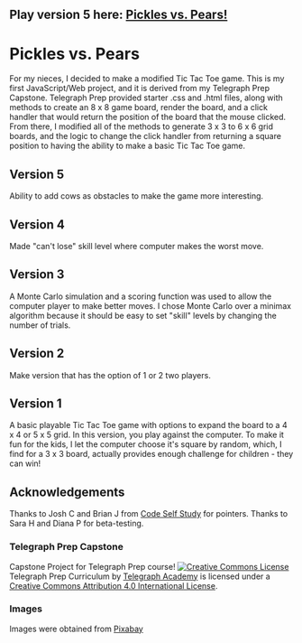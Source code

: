 ## Play version 5 here: [Pickles vs. Pears!](https://datadaveshin.github.io/webgames/)

# Pickles vs. Pears
For my nieces, I decided to make a modified Tic Tac Toe game. This is my first JavaScript/Web project, and it is derived from my Telegraph Prep Capstone.
Telegraph Prep provided starter .css and .html files, along with methods to create an 8 x 8 game board, render the board, and a click handler that would return the position of the board that the mouse clicked. From there, I modified all of the methods to generate 3 x 3 to 6 x 6 grid boards, and the logic to change the click handler from returning a square position to having the ability to make a basic Tic Tac Toe game.

## Version 5
Ability to add cows as obstacles to make the game more interesting.

## Version 4
Made "can't lose" skill level where computer makes the worst move.

## Version 3
A Monte Carlo simulation and a scoring function was used to allow the computer player to make better moves. I chose Monte Carlo over a minimax algorithm because it should be easy to set "skill" levels by changing the number of trials.

## Version 2
Make version that has the option of 1 or 2 two players.

## Version 1
A basic playable Tic Tac Toe game with options to expand the board to a 4 x 4 or 5 x 5 grid.
In this version, you play against the computer. 
To make it fun for the kids, I let the computer choose it's square by random, which, I find for a 3 x 3 board, actually provides enough challenge for children - they can win!

## Acknowledgements
Thanks to Josh C and Brian J from [Code Self Study](http://www.codeselfstudy.com) for pointers. Thanks to Sara H and Diana P for beta-testing.

### Telegraph Prep Capstone
Capstone Project for Telegraph Prep course!
[<img alt="Creative Commons License" style="border-width:0" src="https://i.creativecommons.org/l/by/4.0/88x31.png" />](http://creativecommons.org/licenses/by/4.0/)<span xmlns:dct="http://purl.org/dc/terms/" property="dct:title">
Telegraph Prep Curriculum by [Telegraph Academy](http://www.telegraphacademy.com/prep/) is licensed under a [Creative Commons Attribution 4.0 International License](http://creativecommons.org/licenses/by/4.0/).

### Images
Images were obtained from [Pixabay](http://www.pixabay.com)